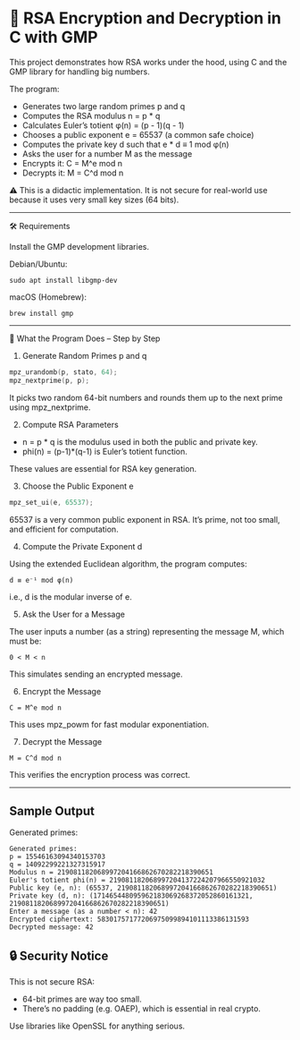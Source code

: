 # 🔐 RSA Encryption and Decryption in C with GMP

This project demonstrates how RSA works under the hood, using C and the GMP library for handling big numbers.

The program:
- Generates two large random primes p and q
- Computes the RSA modulus n = p * q
- Calculates Euler’s totient φ(n) = (p - 1)(q - 1)
- Chooses a public exponent e = 65537 (a common safe choice)
- Computes the private key d such that e * d ≡ 1 mod φ(n)
- Asks the user for a number M as the message
- Encrypts it: C = M^e mod n
- Decrypts it: M = C^d mod n

⚠️ This is a didactic implementation. It is not secure for real-world use because it uses very small key sizes (64 bits).

---

🛠 Requirements

Install the GMP development libraries.

Debian/Ubuntu:
```
sudo apt install libgmp-dev
```
macOS (Homebrew):
```
brew install gmp
```

---

🧱 What the Program Does – Step by Step

1. Generate Random Primes p and q
```c
mpz_urandomb(p, stato, 64);
mpz_nextprime(p, p);
```

It picks two random 64-bit numbers and rounds them up to the next prime using mpz_nextprime.

2. Compute RSA Parameters
- n = p * q is the modulus used in both the public and private key.
- phi(n) = (p-1)*(q-1) is Euler’s totient function.

These values are essential for RSA key generation.

3. Choose the Public Exponent e
```c
mpz_set_ui(e, 65537);
```

65537 is a very common public exponent in RSA. It’s prime, not too small, and efficient for computation.

4. Compute the Private Exponent d

Using the extended Euclidean algorithm, the program computes:
```
d ≡ e⁻¹ mod φ(n)
```

i.e., d is the modular inverse of e.

5. Ask the User for a Message

The user inputs a number (as a string) representing the message M, which must be:
```
0 < M < n
```

This simulates sending an encrypted message.

6. Encrypt the Message
```
C = M^e mod n
```

This uses mpz_powm for fast modular exponentiation.

7. Decrypt the Message
```
M = C^d mod n
```

This verifies the encryption process was correct.

---

## Sample Output

Generated primes:
```
Generated primes:
p = 15546163094340153703
q = 14092299221327315917
Modulus n = 219081182068997204166862670282218390651
Euler's totient phi(n) = 219081182068997204137224207966550921032
Public key (e, n): (65537, 219081182068997204166862670282218390651)
Private key (d, n): (171465448095962183069268372052860161321, 219081182068997204166862670282218390651)
Enter a message (as a number < n): 42
Encrypted ciphertext: 58301757177206975099894101113386131593
Decrypted message: 42
```


## 🔒 Security Notice

This is not secure RSA:
- 64-bit primes are way too small.
- There’s no padding (e.g. OAEP), which is essential in real crypto.

Use libraries like OpenSSL for anything serious.